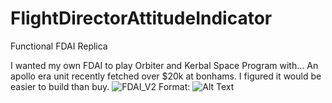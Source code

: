 # FlightDirectorAttitudeIndicator
Functional FDAI Replica

I wanted my own FDAI to play Orbiter and Kerbal Space Program with... An apollo era unit recently fetched over $20k at bonhams.
I figured it would be easier to build than buy.
![FDAI_V2](/images/logo.png)
Format: ![Alt Text](url)
